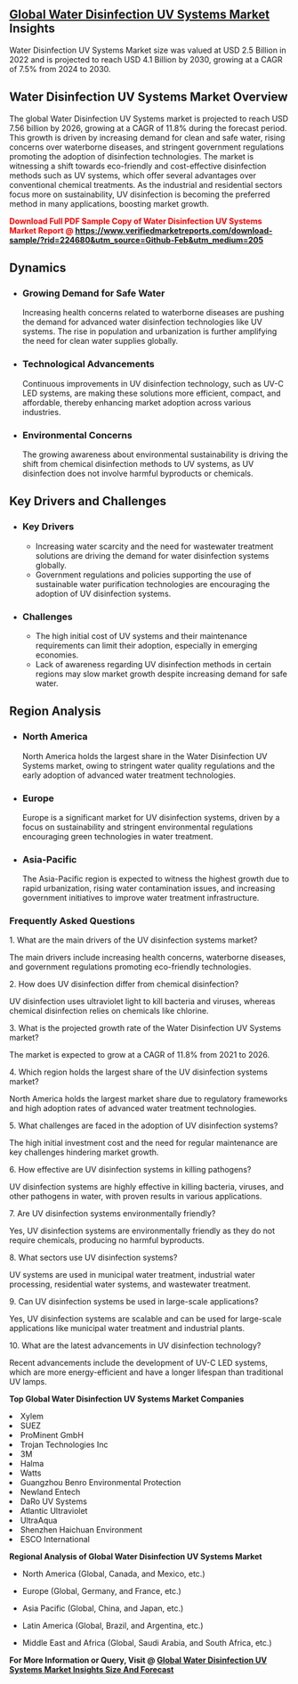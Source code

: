 <h2><a href="https://www.verifiedmarketreports.com/download-sample/?rid=224680&amp;utm_source=Github&amp;utm_medium=205" target="_blank">Global Water Disinfection UV Systems Market</a> Insights</h2><p>Water Disinfection UV Systems Market size was valued at USD 2.5 Billion in 2022 and is projected to reach USD 4.1 Billion by 2030, growing at a CAGR of 7.5% from 2024 to 2030.</p><p><h2>Water Disinfection UV Systems Market Overview</h2> <p>The global Water Disinfection UV Systems market is projected to reach USD 7.56 billion by 2026, growing at a CAGR of 11.8% during the forecast period. This growth is driven by increasing demand for clean and safe water, rising concerns over waterborne diseases, and stringent government regulations promoting the adoption of disinfection technologies. The market is witnessing a shift towards eco-friendly and cost-effective disinfection methods such as UV systems, which offer several advantages over conventional chemical treatments. As the industrial and residential sectors focus more on sustainability, UV disinfection is becoming the preferred method in many applications, boosting market growth.</p> <p><strong><p><span class=""><span style="color: #ff0000;"><strong>Download Full PDF Sample Copy of Water Disinfection UV Systems Market Report</strong> @ </span><a href="https://www.verifiedmarketreports.com/download-sample/?rid=224680&amp;utm_source=Github-Feb&amp;utm_medium=205" target="_blank">https://www.verifiedmarketreports.com/download-sample/?rid=224680&amp;utm_source=Github-Feb&amp;utm_medium=205</a></span></p></strong></p> <h2>Dynamics</h2> <ul> <li><h3>Growing Demand for Safe Water</h3> Increasing health concerns related to waterborne diseases are pushing the demand for advanced water disinfection technologies like UV systems. The rise in population and urbanization is further amplifying the need for clean water supplies globally.</li> <li><h3>Technological Advancements</h3> Continuous improvements in UV disinfection technology, such as UV-C LED systems, are making these solutions more efficient, compact, and affordable, thereby enhancing market adoption across various industries.</li> <li><h3>Environmental Concerns</h3> The growing awareness about environmental sustainability is driving the shift from chemical disinfection methods to UV systems, as UV disinfection does not involve harmful byproducts or chemicals.</li> </ul> <h2>Key Drivers and Challenges</h2> <ul> <li><h3>Key Drivers</h3> <ul> <li>Increasing water scarcity and the need for wastewater treatment solutions are driving the demand for water disinfection systems globally.</li> <li>Government regulations and policies supporting the use of sustainable water purification technologies are encouraging the adoption of UV disinfection systems.</li> </ul> </li> <li><h3>Challenges</h3> <ul> <li>The high initial cost of UV systems and their maintenance requirements can limit their adoption, especially in emerging economies.</li> <li>Lack of awareness regarding UV disinfection methods in certain regions may slow market growth despite increasing demand for safe water.</li> </ul> </li> </ul> <h2>Region Analysis</h2> <ul> <li><h3>North America</h3> North America holds the largest share in the Water Disinfection UV Systems market, owing to stringent water quality regulations and the early adoption of advanced water treatment technologies.</li> <li><h3>Europe</h3> Europe is a significant market for UV disinfection systems, driven by a focus on sustainability and stringent environmental regulations encouraging green technologies in water treatment.</li> <li><h3>Asia-Pacific</h3> The Asia-Pacific region is expected to witness the highest growth due to rapid urbanization, rising water contamination issues, and increasing government initiatives to improve water treatment infrastructure.</li> </ul> <h3>Frequently Asked Questions</h3> <p>1. What are the main drivers of the UV disinfection systems market?</p> <p>The main drivers include increasing health concerns, waterborne diseases, and government regulations promoting eco-friendly technologies.</p> <p>2. How does UV disinfection differ from chemical disinfection?</p> <p>UV disinfection uses ultraviolet light to kill bacteria and viruses, whereas chemical disinfection relies on chemicals like chlorine.</p> <p>3. What is the projected growth rate of the Water Disinfection UV Systems market?</p> <p>The market is expected to grow at a CAGR of 11.8% from 2021 to 2026.</p> <p>4. Which region holds the largest share of the UV disinfection systems market?</p> <p>North America holds the largest market share due to regulatory frameworks and high adoption rates of advanced water treatment technologies.</p> <p>5. What challenges are faced in the adoption of UV disinfection systems?</p> <p>The high initial investment cost and the need for regular maintenance are key challenges hindering market growth.</p> <p>6. How effective are UV disinfection systems in killing pathogens?</p> <p>UV disinfection systems are highly effective in killing bacteria, viruses, and other pathogens in water, with proven results in various applications.</p> <p>7. Are UV disinfection systems environmentally friendly?</p> <p>Yes, UV disinfection systems are environmentally friendly as they do not require chemicals, producing no harmful byproducts.</p> <p>8. What sectors use UV disinfection systems?</p> <p>UV systems are used in municipal water treatment, industrial water processing, residential water systems, and wastewater treatment.</p> <p>9. Can UV disinfection systems be used in large-scale applications?</p> <p>Yes, UV disinfection systems are scalable and can be used for large-scale applications like municipal water treatment and industrial plants.</p> <p>10. What are the latest advancements in UV disinfection technology?</p> <p>Recent advancements include the development of UV-C LED systems, which are more energy-efficient and have a longer lifespan than traditional UV lamps.</p> </p><p><strong>Top Global Water Disinfection UV Systems Market Companies</strong></p><div data-test-id=""><p><li>Xylem</li><li> SUEZ</li><li> ProMinent GmbH</li><li> Trojan Technologies Inc</li><li> 3M</li><li> Halma</li><li> Watts</li><li> Guangzhou Benro Environmental Protection</li><li> Newland Entech</li><li> DaRo UV Systems</li><li> Atlantic Ultraviolet</li><li> UltraAqua</li><li> Shenzhen Haichuan Environment</li><li> ESCO International</li></p><div><strong>Regional Analysis of&nbsp;Global Water Disinfection UV Systems Market</strong></div><ul><li dir="ltr"><p dir="ltr">North America&nbsp;(Global, Canada, and Mexico, etc.)</p></li><li dir="ltr"><p dir="ltr">Europe (Global, Germany, and France, etc.)</p></li><li dir="ltr"><p dir="ltr">Asia Pacific&nbsp;(Global, China, and Japan, etc.)</p></li><li dir="ltr"><p dir="ltr">Latin America&nbsp;(Global, Brazil, and Argentina, etc.)</p></li><li dir="ltr">Middle East and Africa&nbsp;(Global, Saudi Arabia, and South Africa, etc.)</li></ul><p><strong>For More Information or Query, Visit @&nbsp;</strong><strong><a href="https://www.verifiedmarketreports.com/product/water-disinfection-uv-systems-market/?utm_source=Github&amp;utm_medium=205" target="_blank">Global Water Disinfection UV Systems Market Insights Size And Forecast</a></strong></p></div>
